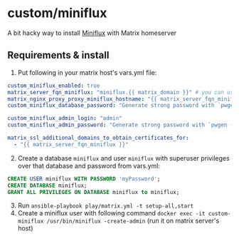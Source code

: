 # custom/miniflux

A bit hacky way to install [Miniflux](https://miniflux.app) with Matrix homeserver

## Requirements & install

1. Put following in your matrix host's vars.yml file:

```yml
custom_miniflux_enabled: true
matrix_server_fqn_miniflux: "miniflux.{{ matrix_domain }}" # you can use anything you want here, it's just default value
matrix_nginx_proxy_proxy_miniflux_hostname: "{{ matrix_server_fqn_miniflux }}" # yep, duplicate, but it's required
custom_miniflux_database_password: "Generate strong password with `pwgen -s 64 1`"

custom_miniflux_admin_login: "admin"
custom_miniflux_admin_password: "Generate strong password with `pwgen -s 64 1`"

matrix_ssl_additional_domains_to_obtain_certificates_for:
  - "{{ matrix_server_fqn_miniflux }}"
```

2. Create a database `miniflux` and user `miniflux` with superuser privileges over that database and password from vars.yml:

```sql
CREATE USER miniflux WITH PASSWORD 'myPassword';
CREATE DATABASE miniflux;
GRANT ALL PRIVILEGES ON DATABASE miniflux to miniflux;
```

3. Run `ansible-playbook play/matrix.yml -t setup-all,start`
4. Create a miniflux user with following command `docker exec -it custom-miniflux /usr/bin/miniflux -create-admin` (run it on matrix server's host)
